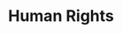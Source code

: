 ---
pid: CH862A
title: Human Rights
location_transcription: 
zipcode: '19124'
outside_phl: 
neighborhood: Juniata,Frankford,Feltonville
age: '66'
age_range: 60-69
instagram: 
image_file_name: CH_862A.jpg
proposal_transcription: Eleanor Roosevelt- First Lady of United States
topic: Figure,History,Politics
topic_summary: 0, 0, 0
type: Other No Form
keywords_other: 
credit: 
image_labels: 
twitter: 
facebook: 
permalink: "/monuments/ch862a/"
layout: item-page
---